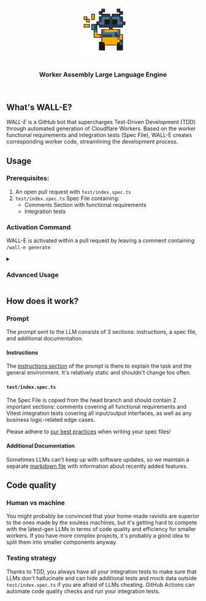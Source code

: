 <div align="center">
  <img src="./misc/readme/wall-e.png" height="128px" width="128px" />
</div>

<div align="center">
  <h3>Worker Assembly Large Language Engine</h3>
</div>

<br/>

## What's WALL-E?

_WALL-E_ is a GitHub bot that supercharges Test-Driven Development (TDD) through automated generation of Cloudflare Workers. Based on the worker functional requirements and integration tests (Spec File), WALL-E creates corresponding worker code, streamlining the development process.

## Usage
### Prerequisites:
1. An open pull request with `test/index.spec.ts`
2. `test/index.spec.ts` Spec File containing:
   - Comments Section with functional requirements
   - Integration tests
### Activation Command
WALL-E is activated within a pull request by leaving a comment containing `/wall-e generate`
<details>
<summary><h3>Advanced Usage</h3></summary>

| Parameter | Description | Default |
|--------|-------------|---------|
| `path` | custom path to a worker dir | repository root |
| `provider` | provider for code generation | anthropic |
| `temp`/`temperature` | model temperature setting (0-1) | 0.5 |

<details>
<summary>Available models:</summary>
<ul>
  <li><code>claude-3-5-sonnet-20240620</code> (default)</li>
  <li><code>claude-3-opus-20240229</code></li>
  <li><code>claude-3-sonnet-20240229</code></li>
  <li><code>claude-3-haiku-20240307</code></li>
  <li><code>gpt-4o</code></li>
</ul>
</details>

Example with custom parameters: `/wall-e generate path:workers/generate-embeddings provider:openai temperature:0.8`
</details>

## How does it work?

### Prompt

The prompt sent to the LLM consists of 3 sections: instructions, a spec file, and additional documentation.

#### Instructions

The [instructions section](markdown/instructions.md) of the prompt is there to explain the task and the general environment. It's relatively static and shouldn't change too often.

#### `test/index.spec.ts`

The Spec File is copied from the head branch and should contain 2 important sections: comments covering all functional requirements and Vitest integration tests covering all input/output interfaces, as well as any business logic-related edge cases.

Please adhere to [our best practices](wiki/spec_file_best_practices.md) when writing your spec files!

#### Additional Documentation

Sometimes LLMs can't keep up with software updates, so we maintain a separate [markdown file](markdown/documentation.md) with information about recently added features.

## Code quality

### Human vs machine

You might probably be convinced that your home-made raviolis are superior to the ones made by the souless machines, but it's getting hard to compete with the latest-gen LLMs in terms of code quality and efficiency for smaller workers. If you have more complex projects, it's probably a good idea to split them into smaller components anyway.

### Testing strategy

Thanks to TDD, you always have all your integration tests to make sure that LLMs don't hallucinate and can hide additional tests and mock data outside `test/index.spec.ts` if you are afraid of LLMs cheating. GitHub Actions can automate code quality checks and run your integration tests.
